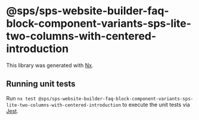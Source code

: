# @sps/sps-website-builder-faq-block-component-variants-sps-lite-two-columns-with-centered-introduction

This library was generated with [Nx](https://nx.dev).

## Running unit tests

Run `nx test @sps/sps-website-builder-faq-block-component-variants-sps-lite-two-columns-with-centered-introduction` to execute the unit tests via [Jest](https://jestjs.io).
